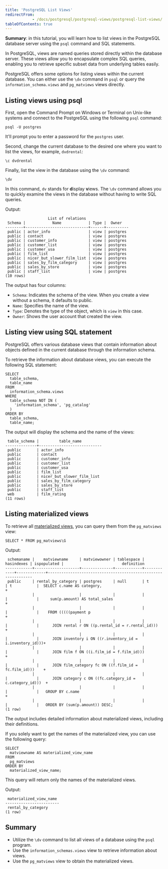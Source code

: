 ```yaml
---
title: 'PostgreSQL List Views'
redirectFrom: 
            - /docs/postgresql/postgresql-views/postgresql-list-views/
tableOfContents: true
---
```


**Summary**: in this tutorial, you will learn how to list views in the PostgreSQL database server using the `psql` command and SQL statements.

In PostgreSQL, views are named queries stored directly within the database server. These views allow you to encapsulate complex SQL queries, enabling you to retrieve specific subset data from underlying tables easily.

PostgreSQL offers some options for listing views within the current database. You can either use the `\dv` command in `psql` or query the `information_schema.views` and `pg_matviews` views directly.

## Listing views using psql

First, open the Command Prompt on Windows or Terminal on Unix-like systems and connect to the PostgreSQL using the following `psql` command:

```
psql -U postgres
```

It'll prompt you to enter a password for the `postgres` user.

Second, change the current database to the desired one where you want to list the views, for example, `dvdrental`:

```
\c dvdrental
```

Finally, list the view in the database using the `\dv` command:

```
\dv
```

In this command, `dv` stands for **d**isplay **v**iews. The `\dv` command allows you to quickly examine the views in the database without having to write SQL queries.

Output:

```
                   List of relations
 Schema |            Name            | Type |  Owner
--------+----------------------------+------+----------
 public | actor_info                 | view | postgres
 public | contact                    | view | postgres
 public | customer_info              | view | postgres
 public | customer_list              | view | postgres
 public | customer_usa               | view | postgres
 public | film_list                  | view | postgres
 public | nicer_but_slower_film_list | view | postgres
 public | sales_by_film_category     | view | postgres
 public | sales_by_store             | view | postgres
 public | staff_list                 | view | postgres
(10 rows)
```

The output has four columns:

- `Schema`: Indicates the schema of the view. When you create a view without a schema, it defaults to public.
- `Name`: Specifies the name of the view.
- `Type`: Denotes the type of the object, which is `view` in this case.
- `Owner`: Shows the user account that created the view.

## Listing view using SQL statement

PostgreSQL offers various database views that contain information about objects defined in the current database through the information schema.

To retrieve the information about database views, you can execute the following SQL statement:

```
SELECT
  table_schema,
  table_name
FROM
  information_schema.views
WHERE
  table_schema NOT IN (
    'information_schema', 'pg_catalog'
  )
ORDER BY
  table_schema,
  table_name;
```

The output will display the schema and the name of the views:

```
 table_schema |         table_name
--------------+----------------------------
 public       | actor_info
 public       | contact
 public       | customer_info
 public       | customer_list
 public       | customer_usa
 public       | film_list
 public       | nicer_but_slower_film_list
 public       | sales_by_film_category
 public       | sales_by_store
 public       | staff_list
 web          | film_rating
(11 rows)
```

## Listing materialized views

To retrieve all [materialized views](https://www.postgresqltutorial.com/postgresql-views/postgresql-materialized-views/), you can query them from the `pg_matviews` view:

```
SELECT * FROM pg_matviews\G
```

Output:

```
 schemaname |    matviewname     | matviewowner | tablespace | hasindexes | ispopulated |                          definition
------------+--------------------+--------------+------------+------------+-------------+---------------------------------------------------------------
 public     | rental_by_category | postgres     | null       | t          | t           |  SELECT c.name AS category,                                  +
            |                    |              |            |            |             |     sum(p.amount) AS total_sales                             +
            |                    |              |            |            |             |    FROM (((((payment p                                       +
            |                    |              |            |            |             |      JOIN rental r ON ((p.rental_id = r.rental_id)))         +
            |                    |              |            |            |             |      JOIN inventory i ON ((r.inventory_id = i.inventory_id)))+
            |                    |              |            |            |             |      JOIN film f ON ((i.film_id = f.film_id)))               +
            |                    |              |            |            |             |      JOIN film_category fc ON ((f.film_id = fc.film_id)))    +
            |                    |              |            |            |             |      JOIN category c ON ((fc.category_id = c.category_id)))  +
            |                    |              |            |            |             |   GROUP BY c.name                                            +
            |                    |              |            |            |             |   ORDER BY (sum(p.amount)) DESC;
(1 row)
```

The output includes detailed information about materialized views, including their definitions.

If you solely want to get the names of the materialized view, you can use the following query:

```
SELECT
  matviewname AS materialized_view_name
FROM
  pg_matviews
ORDER BY
  materialized_view_name;
```

This query will return only the names of the materialized views.

Output:

```
 materialized_view_name
------------------------
 rental_by_category
(1 row)
```

## Summary

- Utilize the `\dv` command to list all views of a database using the `psql` program.
- Use the `information_schemas.views` view to retrieve information about views.
- Use the `pg_matviews` view to obtain the materialized views.
